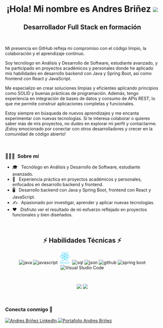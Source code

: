 <h1 align="center">¡Hola! Mi nombre es Andres Briñez <img src="https://raw.githubusercontent.com/iampavangandhi/iampavangandhi/master/gifs/Hi.gif" width="30px"></h1>
<h2 align="center">Desarrollador Full Stack en formación</h2>

<br>

<p>
 Mi presencia en GitHub refleja mi compromiso con el código limpio, la colaboración y el aprendizaje continuo.  
 
Soy tecnólogo en Análisis y Desarrollo de Software, estudiante avanzado, y he participado en proyectos académicos y personales donde he aplicado mis habilidades en desarrollo backend con Java y Spring Boot, así como frontend con React y JavaScript.  
 
Me especializo en crear soluciones limpias y eficientes aplicando principios como SOLID y buenas prácticas de programación. Además, tengo experiencia en integración de bases de datos y consumo de APIs REST, lo que me permite construir aplicaciones completas y funcionales.  

Estoy siempre en búsqueda de nuevos aprendizajes y me encanta experimentar con nuevas tecnologías. Si te interesa colaborar o quieres saber más de mis proyectos, no dudes en explorar mi perfil y contactarme. ¡Estoy emocionado por conectar con otros desarrolladores y crecer en la comunidad de código abierto!
</p>

<br>

<h3>👨🏻‍💻 &nbsp;Sobre mí</h3>

- 🎓 &nbsp; Tecnólogo en Análisis y Desarrollo de Software, estudiante avanzado.  
- 💼 &nbsp; Experiencia práctica en proyectos académicos y personales, enfocados en desarrollo backend y frontend.  
- 🖥️ &nbsp; Desarrollo backend con Java y Spring Boot, frontend con React y JavaScript.  
- ✍️ &nbsp; Apasionado por investigar, aprender y aplicar nuevas tecnologías.  
- ❤️ &nbsp; Disfruto ver el resultado de mi esfuerzo reflejado en proyectos funcionales y bien diseñados.

<br>

<h2 align="center">⚡ Habilidades Técnicas ⚡</h2>
<p align="center"> 
 <img src="https://img.icons8.com/color/48/000000/java-coffee-cup-logo--v1.png" alt="java" width="40" height="40" />
 <img src="https://img.icons8.com/fluency/48/000000/javascript.png" alt="javascript" width="40" height="40" />
 <img src="https://raw.githubusercontent.com/devicons/devicon/master/icons/react/react-original-wordmark.svg" alt="react" width="40" height="40" />
 <img src="https://img.icons8.com/color/48/000000/sql.png" alt="sql" width="40" height="40" />
 <img src="https://img.icons8.com/color/48/000000/json--v1.png" alt="json" width="40" height="40" />
 <img src="https://img.icons8.com/color/48/000000/github.png" alt="github" width="40" height="40" />
 <img src="https://img.icons8.com/fluency/48/000000/spring-logo.png" alt="spring boot" width="40" height="40" />
 <img src="https://img.icons8.com/fluency/48/000000/visual-studio-code-2019.png" alt="Visual Studio Code" width="40" height="40" />
</p>

<br>

<p align="center">
  <img height="180em" src="https://github-readme-stats.vercel.app/api?username=andres-brinez&show_icons=true&theme=buefy" />
  <img height="180em" src="https://github-readme-stats.vercel.app/api/top-langs/?username=andres-brinez&layout=compact&theme=buefy" />
</p>

<br>

<h3 align="left">Conecta conmigo 🤝</h3>
<p align="left">
  <a href="https://www.linkedin.com/in/andres-bri%C3%B1ez/" target="_blank">
    <img align="center" src="https://raw.githubusercontent.com/rahuldkjain/github-profile-readme-generator/master/src/images/icons/Social/linked-in-alt.svg" alt="Andres Briñez LinkedIn" height="30" width="40" />
  </a>
  <a href="https://andres-brinez.github.io/proyecto-portafolio/" target="_blank">
    <img align="center" src="https://img.icons8.com/external-kiranshastry-lineal-color-kiranshastry/64/000000/external-portfolio-advertising-kiranshastry-lineal-color-kiranshastry.png" alt="Portafolio Andres Briñez" height="40" width="40" />
  </a>
</p>

